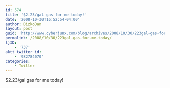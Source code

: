 ```yaml
---
id: 574
title: '$2.23/gal gas for me today!'
date: '2008-10-30T16:52:54-04:00'
author: DizkoDan
layout: post
guid: 'http://www.cyberjunx.com/blog/archives/2008/10/30/223gal-gas-for-me-today/'
permalink: /2008/10/30/223gal-gas-for-me-today/
ljID:
    - '737'
aktt_twitter_id:
    - '982784070'
categories:
    - Twitter
---
```


$2.23/gal gas for me today!